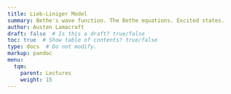```yaml
---
title: Lieb-Liniger Model
summary: Bethe's wave function. The Bethe equations. Excited states.
author: Austen Lamacraft
draft: false  # Is this a draft? true/false
toc: true  # Show table of contents? true/false
type: docs  # Do not modify.
markup: pandoc
menu:
  tqm:
    parent: Lectures
    weight: 15
---
```

